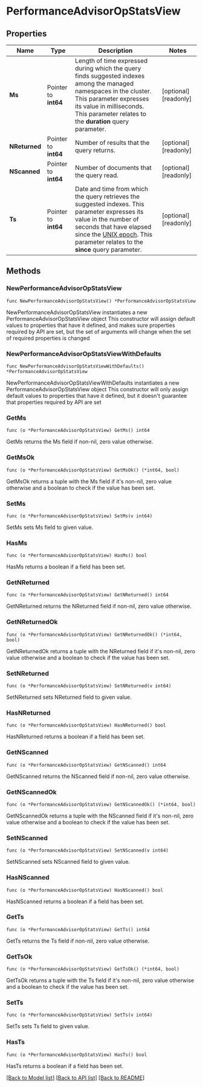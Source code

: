 # PerformanceAdvisorOpStatsView

## Properties

Name | Type | Description | Notes
------------ | ------------- | ------------- | -------------
**Ms** | Pointer to **int64** | Length of time expressed during which the query finds suggested indexes among the managed namespaces in the cluster. This parameter expresses its value in milliseconds. This parameter relates to the **duration** query parameter. | [optional] [readonly] 
**NReturned** | Pointer to **int64** | Number of results that the query returns. | [optional] [readonly] 
**NScanned** | Pointer to **int64** | Number of documents that the query read. | [optional] [readonly] 
**Ts** | Pointer to **int64** | Date and time from which the query retrieves the suggested indexes. This parameter expresses its value in the number of seconds that have elapsed since the [UNIX epoch](https://en.wikipedia.org/wiki/Unix_time). This parameter relates to the **since** query parameter. | [optional] [readonly] 

## Methods

### NewPerformanceAdvisorOpStatsView

`func NewPerformanceAdvisorOpStatsView() *PerformanceAdvisorOpStatsView`

NewPerformanceAdvisorOpStatsView instantiates a new PerformanceAdvisorOpStatsView object
This constructor will assign default values to properties that have it defined,
and makes sure properties required by API are set, but the set of arguments
will change when the set of required properties is changed

### NewPerformanceAdvisorOpStatsViewWithDefaults

`func NewPerformanceAdvisorOpStatsViewWithDefaults() *PerformanceAdvisorOpStatsView`

NewPerformanceAdvisorOpStatsViewWithDefaults instantiates a new PerformanceAdvisorOpStatsView object
This constructor will only assign default values to properties that have it defined,
but it doesn't guarantee that properties required by API are set

### GetMs

`func (o *PerformanceAdvisorOpStatsView) GetMs() int64`

GetMs returns the Ms field if non-nil, zero value otherwise.

### GetMsOk

`func (o *PerformanceAdvisorOpStatsView) GetMsOk() (*int64, bool)`

GetMsOk returns a tuple with the Ms field if it's non-nil, zero value otherwise
and a boolean to check if the value has been set.

### SetMs

`func (o *PerformanceAdvisorOpStatsView) SetMs(v int64)`

SetMs sets Ms field to given value.

### HasMs

`func (o *PerformanceAdvisorOpStatsView) HasMs() bool`

HasMs returns a boolean if a field has been set.

### GetNReturned

`func (o *PerformanceAdvisorOpStatsView) GetNReturned() int64`

GetNReturned returns the NReturned field if non-nil, zero value otherwise.

### GetNReturnedOk

`func (o *PerformanceAdvisorOpStatsView) GetNReturnedOk() (*int64, bool)`

GetNReturnedOk returns a tuple with the NReturned field if it's non-nil, zero value otherwise
and a boolean to check if the value has been set.

### SetNReturned

`func (o *PerformanceAdvisorOpStatsView) SetNReturned(v int64)`

SetNReturned sets NReturned field to given value.

### HasNReturned

`func (o *PerformanceAdvisorOpStatsView) HasNReturned() bool`

HasNReturned returns a boolean if a field has been set.

### GetNScanned

`func (o *PerformanceAdvisorOpStatsView) GetNScanned() int64`

GetNScanned returns the NScanned field if non-nil, zero value otherwise.

### GetNScannedOk

`func (o *PerformanceAdvisorOpStatsView) GetNScannedOk() (*int64, bool)`

GetNScannedOk returns a tuple with the NScanned field if it's non-nil, zero value otherwise
and a boolean to check if the value has been set.

### SetNScanned

`func (o *PerformanceAdvisorOpStatsView) SetNScanned(v int64)`

SetNScanned sets NScanned field to given value.

### HasNScanned

`func (o *PerformanceAdvisorOpStatsView) HasNScanned() bool`

HasNScanned returns a boolean if a field has been set.

### GetTs

`func (o *PerformanceAdvisorOpStatsView) GetTs() int64`

GetTs returns the Ts field if non-nil, zero value otherwise.

### GetTsOk

`func (o *PerformanceAdvisorOpStatsView) GetTsOk() (*int64, bool)`

GetTsOk returns a tuple with the Ts field if it's non-nil, zero value otherwise
and a boolean to check if the value has been set.

### SetTs

`func (o *PerformanceAdvisorOpStatsView) SetTs(v int64)`

SetTs sets Ts field to given value.

### HasTs

`func (o *PerformanceAdvisorOpStatsView) HasTs() bool`

HasTs returns a boolean if a field has been set.


[[Back to Model list]](../README.md#documentation-for-models) [[Back to API list]](../README.md#documentation-for-api-endpoints) [[Back to README]](../README.md)


